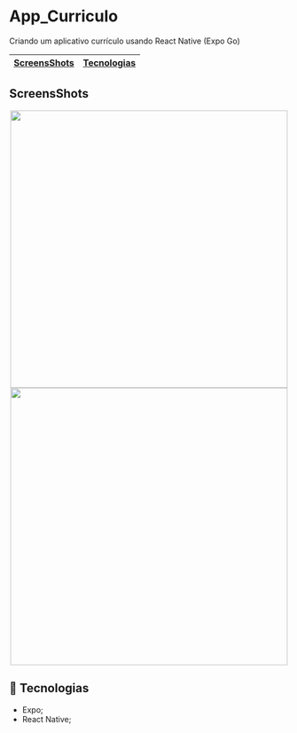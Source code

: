 # App_Curriculo
Criando um aplicativo currículo usando React Native (Expo Go)

[ScreensShots](#screensshot) | [Tecnologias](#rocket-tecnologias)
:-------:                | ------:

## ScreensShots

<p align="center"0>
  <img src="https://user-images.githubusercontent.com/48128325/158036539-4fb5697a-c10f-4878-85cb-3ba22ac08d26.jpg" height="500" />
  <img src="https://user-images.githubusercontent.com/48128325/158036673-648e14ae-6f55-4edc-a316-5013bddbc7a5.jpg" height="500" />
<p/>

## :rocket: Tecnologias

  * Expo;
  * React Native;

